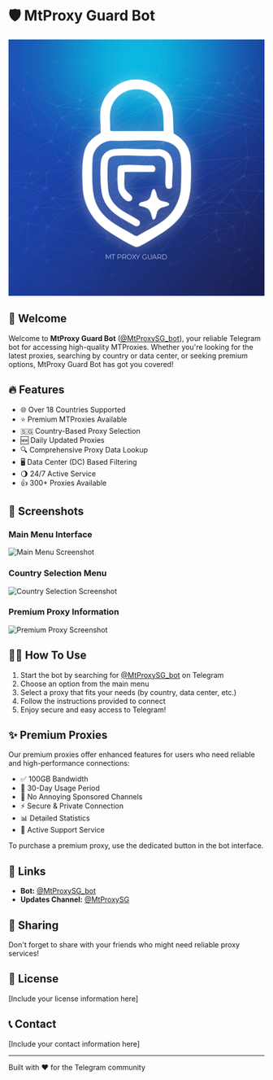 # 🛡️ MtProxy Guard Bot

![MtProxy Guard Bot Banner](./images/banner.jpg)

## 👋 Welcome

Welcome to **MtProxy Guard Bot** ([@MtProxySG_bot](https://t.me/MtProxySG_bot)), your reliable Telegram bot for accessing high-quality MTProxies. Whether you're looking for the latest proxies, searching by country or data center, or seeking premium options, MtProxy Guard Bot has got you covered!

## 🔥 Features

- 🌐 Over 18 Countries Supported
- ⭐️ Premium MTProxies Available
- 🇸🇬 Country-Based Proxy Selection
- 🆕 Daily Updated Proxies
- 🔍 Comprehensive Proxy Data Lookup
- 🖥️ Data Center (DC) Based Filtering
- 🌖 24/7 Active Service
- 👍 300+ Proxies Available

## 📸 Screenshots

### Main Menu Interface
![Main Menu Screenshot](./images/screenshot1.png)

### Country Selection Menu
![Country Selection Screenshot](./images/screenshot2.png)

### Premium Proxy Information
![Premium Proxy Screenshot](./images/screenshot3.png)

## 🧑‍💻 How To Use

1. Start the bot by searching for [@MtProxySG_bot](https://t.me/MtProxySG_bot) on Telegram
2. Choose an option from the main menu
3. Select a proxy that fits your needs (by country, data center, etc.)
4. Follow the instructions provided to connect
5. Enjoy secure and easy access to Telegram!

## ✨ Premium Proxies

Our premium proxies offer enhanced features for users who need reliable and high-performance connections:

- ✅ 100GB Bandwidth
- 📆 30-Day Usage Period
- 🚫 No Annoying Sponsored Channels
- ⚡️ Secure & Private Connection
- 📊 Detailed Statistics
- 💬 Active Support Service

To purchase a premium proxy, use the dedicated button in the bot interface.

## 🔗 Links

- **Bot:** [@MtProxySG_bot](https://t.me/MtProxySG_bot)
- **Updates Channel:** [@MtProxySG](https://t.me/MtProxySG)

## 🤝 Sharing

Don't forget to share with your friends who might need reliable proxy services!

## 📝 License

[Include your license information here]

## 📞 Contact

[Include your contact information here]

---

Built with ❤️ for the Telegram community
